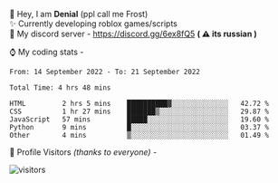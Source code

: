 🤚 Hey, I am **Denial** (ppl call me Frost)  
✨ Currently developing roblox games/scripts  
💎  My discord server - https://discord.gg/6ex8fQ5 **( ⚠ its russian )**  

⌚ My coding stats -

<!--START_SECTION:waka-->

```text
From: 14 September 2022 - To: 21 September 2022

Total Time: 4 hrs 48 mins

HTML         2 hrs 5 mins    ██████████▓░░░░░░░░░░░░░░   42.72 %
CSS          1 hr 27 mins    ███████▒░░░░░░░░░░░░░░░░░   29.87 %
JavaScript   57 mins         █████░░░░░░░░░░░░░░░░░░░░   19.60 %
Python       9 mins          █░░░░░░░░░░░░░░░░░░░░░░░░   03.37 %
Other        4 mins          ▒░░░░░░░░░░░░░░░░░░░░░░░░   01.49 %
```

<!--END_SECTION:waka-->

🧥 Profile Visitors *(thanks to everyone)* -  
  
![visitors](https://visitor-badge.glitch.me/badge?page_id=FrostX-Official.FrostX-Official)

